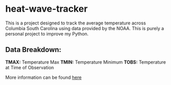 # heat-wave-tracker
This is a project designed to track the average temperature across Columbia South Carolina using data provided by the NOAA. This is purely a personal project to improve my Python.

## Data Breakdown:

__TMAX:__ Temperature Max
__TMIN:__ Temperature Minimum
__TOBS:__ Temperature at Time of Observation

More information can be found [here](https://www1.ncdc.noaa.gov/pub/data/cdo/documentation/GHCND_documentation.pdf)